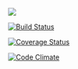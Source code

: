 ![](http://imageshack.com/a/img903/1770/TbZH2E.png)

[![Build Status](https://travis-ci.org/QuantoVale/QuantoValePlay.svg?branch=master)](https://travis-ci.org/QuantoVale/QuantoValePlay)

[![Coverage Status](https://coveralls.io/repos/QuantoVale/QuantoValePlay/badge.svg?branch=master&service=github)](https://coveralls.io/github/QuantoVale/QuantoValePlay?branch=master)


[![Code Climate](https://codeclimate.com/github/QuantoVale/QuantoValePlay/badges/gpa.svg)](https://codeclimate.com/github/QuantoVale/QuantoValePlay)
